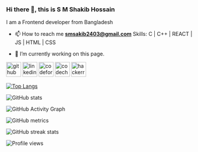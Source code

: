 ### Hi there 👋, this is S M Shakib Hossain


I am a Frontend developer from Bangladesh

- 📫 How to reach me **smsakib2403@gmail.com**
Skills: C | C++ | REACT | JS | HTML | CSS

- 🔭 I’m currently working on this page. 


[<img src='https://cdn.jsdelivr.net/npm/simple-icons@3.0.1/icons/github.svg' alt='github' height='40'>](https://github.com/doubleO-Seven)  [<img src='https://cdn.jsdelivr.net/npm/simple-icons@3.0.1/icons/linkedin.svg' alt='linkedin' height='40'>](https://www.linkedin.com/in/https://www.linkedin.com/in/smshakib//)  [<img src='https://cdn.jsdelivr.net/npm/simple-icons@3.0.1/icons/codeforces.svg' alt='codeforces' height='40'>](https://codeforces.com/profile/Double07)  [<img src='https://cdn.jsdelivr.net/npm/simple-icons@3.0.1/icons/codechef.svg' alt='codechef' height='40'>](https://www.codechef.com/users/mrrobot_005/)  [<img src='https://cdn.jsdelivr.net/npm/simple-icons@3.0.1/icons/hackerrank.svg' alt='hackerrank' height='40'>](https://www.hackerrank.com/double_O_seven)  

[![Top Langs](https://github-readme-stats.vercel.app/api/top-langs/?username=doubleO-Seven)](https://github.com/anuraghazra/github-readme-stats)

![GitHub stats](https://github-readme-stats.vercel.app/api?username=doubleO-Seven&show_icons=true)  

![GitHub Activity Graph](https://activity-graph.herokuapp.com/graph?username=doubleO-Seven)  

![GitHub metrics](https://metrics.lecoq.io/doubleO-Seven)  

![GitHub streak stats](https://github-readme-streak-stats.herokuapp.com/?user=doubleO-Seven)  

![Profile views](https://gpvc.arturio.dev/doubleO-Seven)  
